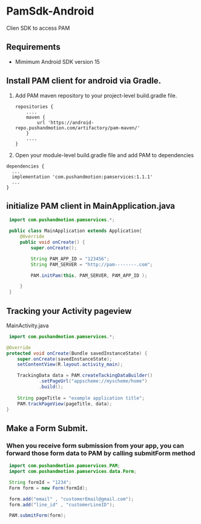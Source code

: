 # PamSdk-Android
Clien SDK to access PAM

## Requirements

 * Mimimum Android SDK version 15

## Install PAM client for android via Gradle.

 1. Add PAM maven repository to your project-level build.gradle file.

    ```
    repositories {
        ....
        maven {
            url 'https://android-repo.pushandmotion.com/artifactory/pam-maven/'
        }
        ....
    }
    ```
 1. Open your module-level build.gradle file and add PAM to dependencies
 
  ```
  dependencies {
    ...
    implementation 'com.pushandmotion:pamservices:1.1.1'
    ...
  }
  ```

## initialize PAM client in MainApplication.java
 
```java
 import com.pushandmotion.pamservices.*;
```
 
```java
 public class MainApplication extends Application{
     @Override
     public void onCreate() {
         super.onCreate();

         String PAM_APP_ID = "123456";
         String PAM_SERVER = "http://pam--------.com";

         PAM.initPam(this, PAM_SERVER, PAM_APP_ID );

     }
 }   
```
    
## Tracking your Activity pageview 
 
MainActivity.java
    
```java
 import com.pushandmotion.pamservices.*;
```


```java
@Override
protected void onCreate(Bundle savedInstanceState) {
    super.onCreate(savedInstanceState);
    setContentView(R.layout.activity_main);

    TrackingData data = PAM.createTackingDataBuilder()
            .setPageUrl("appscheme://myscheme/home")
            .build();
    
    String pageTitle = "example application title";
    PAM.trackPageView(pageTitle, data);
}
```

## Make a Form Submit. 

### When you receive form submission from your app, you can forward those form data to PAM by calling submitForm method

```java
 import com.pushandmotion.pamservices.PAM;
 import com.pushandmotion.pamservices.data.Form;
```

```java
 String formId = "1234";
 Form form = new Form(formId);

 form.add("email" , "customerEmail@gmail.com");
 form.add("line_id" , "customerLineID");

 PAM.submitForm(form);
```
